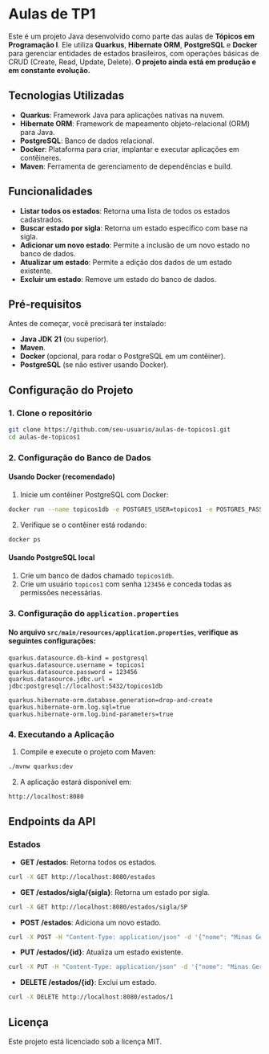 # Aulas de TP1

Este é um projeto Java desenvolvido como parte das aulas de **Tópicos em Programação I**. Ele utiliza **Quarkus**, **Hibernate ORM**, **PostgreSQL** e **Docker** para gerenciar entidades de estados brasileiros, com operações básicas de CRUD (Create, Read, Update, Delete). **O projeto ainda está em produção e em constante evolução.**

## Tecnologias Utilizadas

- **Quarkus**: Framework Java para aplicações nativas na nuvem.
- **Hibernate ORM**: Framework de mapeamento objeto-relacional (ORM) para Java.
- **PostgreSQL**: Banco de dados relacional.
- **Docker**: Plataforma para criar, implantar e executar aplicações em contêineres.
- **Maven**: Ferramenta de gerenciamento de dependências e build.

## Funcionalidades

- **Listar todos os estados**: Retorna uma lista de todos os estados cadastrados.
- **Buscar estado por sigla**: Retorna um estado específico com base na sigla.
- **Adicionar um novo estado**: Permite a inclusão de um novo estado no banco de dados.
- **Atualizar um estado**: Permite a edição dos dados de um estado existente.
- **Excluir um estado**: Remove um estado do banco de dados.

## Pré-requisitos

Antes de começar, você precisará ter instalado:

- **Java JDK 21** (ou superior).
- **Maven**.
- **Docker** (opcional, para rodar o PostgreSQL em um contêiner).
- **PostgreSQL** (se não estiver usando Docker).

## Configuração do Projeto

### 1. Clone o repositório

```bash
git clone https://github.com/seu-usuario/aulas-de-topicos1.git
cd aulas-de-topicos1
```

### 2. Configuração do Banco de Dados

#### Usando Docker (recomendado)

1. Inicie um contêiner PostgreSQL com Docker:

```bash
docker run --name topicos1db -e POSTGRES_USER=topicos1 -e POSTGRES_PASSWORD=123456 -e POSTGRES_DB=topicos1db -p 5432:5432 -d postgres
```

2. Verifique se o contêiner está rodando:

```bash
docker ps
```

#### Usando PostgreSQL local

1. Crie um banco de dados chamado `topicos1db`.
2. Crie um usuário `topicos1` com senha `123456` e conceda todas as permissões necessárias.

### 3. Configuração do `application.properties`

#### No arquivo `src/main/resources/application.properties`, verifique as seguintes configurações:

```properties
quarkus.datasource.db-kind = postgresql
quarkus.datasource.username = topicos1
quarkus.datasource.password = 123456
quarkus.datasource.jdbc.url = jdbc:postgresql://localhost:5432/topicos1db

quarkus.hibernate-orm.database.generation=drop-and-create
quarkus.hibernate-orm.log.sql=true
quarkus.hibernate-orm.log.bind-parameters=true
```

### 4. Executando a Aplicação

1. Compile e execute o projeto com Maven:

```bash
./mvnw quarkus:dev
```

2. A aplicação estará disponível em:
```bash
http://localhost:8080
```

## Endpoints da API

### Estados

- **GET /estados**: Retorna todos os estados.
```bash
curl -X GET http://localhost:8080/estados
```

- **GET /estados/sigla/{sigla}**: Retorna um estado por sigla.
```bash
curl -X GET http://localhost:8080/estados/sigla/SP
```

- **POST /estados**: Adiciona um novo estado.
```bash
curl -X POST -H "Content-Type: application/json" -d '{"nome": "Minas Gerais", "sigla": "MG"}' http://localhost:8080/estados
```

- **PUT /estados/{id}**: Atualiza um estado existente.
```bash
curl -X PUT -H "Content-Type: application/json" -d '{"nome": "Minas Gerais", "sigla": "MG"}' http://localhost:8080/estados/1
```

- **DELETE /estados/{id}**: Exclui um estado.
```bash
curl -X DELETE http://localhost:8080/estados/1
```

## Licença

Este projeto está licenciado sob a licença MIT.
